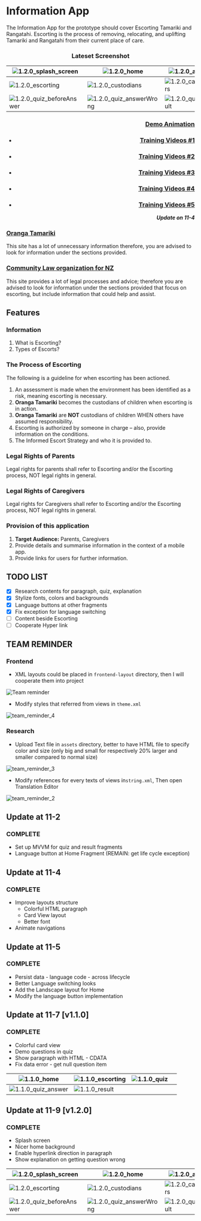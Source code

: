 # Information App

The Information App for the prototype should cover Escorting Tamariki and Rangatahi. Escorting is the process of removing, relocating, and uplifting Tamariki and Rangatahi from their current place of care. 

<div align="center">

### Lateset Screenshot

| ![1.2.0_splash_screen](assets/1.2.0_splash_screen.png)  | ![1.2.0_home](assets/1.2.0_home.png)                    | ![1.2.0_about](assets/1.2.0_about.png)             |
| ------------------------------------------------------------ | ------------------------------------------------------------ | ------------------------------------------------------- |
| ![1.2.0_escorting](assets/1.2.0_escorting.png)          | ![1.2.0_custodians](assets/1.2.0_custodians.png)        | ![1.2.0_caregivers](assets/1.2.0_caregivers.png)   |
| ![1.2.0_quiz_beforeAnswer](assets/1.2.0_quiz_beforeAnswer.png) | ![1.2.0_quiz_answerWrong](assets/1.2.0_quiz_answerWrong.png) | ![1.2.0_quiz_result](assets/1.2.0_quiz_result.png) |

</div>

<div align="right">



### [Demo Animation](assets/Screenshots/1.2.0_recording.gif)

- ### [Training Videos #1](assets/Training%20videos/1-Introducingofescorting.mp4)

- ### [Training Videos #2](assets/Training%20videos/2-Processofescorting.mp4)

- ### [Training Videos #3](assets/Training%20videos/3-LegalRightofcustodians.mp4)

- ### [Training Videos #4](assets/Training%20videos/4-LegalRightofcaregivers.mp4)

- ### [Training Videos #5](assets/Training%20videos/5-Testyourknowledge.mp4)

***Update on 11-4***

</div>

### [Oranga Tamariki](https://practice.orangatamariki.govt.nz/policy/escorting-tamariki-and-rangatahi/) 

This site has a lot of unnecessary information therefore, you are advised to look for information under the sections provided. 

### [Community Law organization for NZ](https://communitylaw.org.nz/community-law-manual/chapter-13-dealing-with-oranga-tamariki-ministry-for-children/dealing-with-oranga-tamariki-ministry-for-children/) 

This site provides a lot of legal processes and advice; therefore you are advised to look for information under the sections provided that focus on escorting, but include information that could help and assist. 

## Features

### Information

1. What is Escorting? 
2. Types of Escorts? 

### The Process of Escorting

The following is a guideline for when escorting has been actioned. 
1. An assessment is made when the environment has been identified as a risk, meaning escorting is necessary. 
2. **Oranga Tamariki** becomes the custodians of children when escorting is in action. 
3. **Oranga Tamariki** are **NOT** custodians of children WHEN others have assumed responsibility. 
4. Escorting is authorized by someone in charge – also, provide information on the conditions. 
5. The Informed Escort Strategy and who it is provided to. 

### Legal Rights of Parents
Legal rights for parents shall refer to Escorting and/or the Escorting process, NOT legal rights in general. 

### Legal Rights of Caregivers
Legal rights for Caregivers shall refer to Escorting and/or the Escorting process, NOT legal rights in general. 

### Provision of this application

1.	**Target Audience:** Parents, Caregivers 
2.	Provide details and summarise information in the context of a mobile app. 
3.  Provide links for users for further information. 

## TODO LIST

- [x] Research contents for paragraph, quiz, explanation
- [x] Stylize fonts, colors and backgrounds
- [x] Language buttons at other fragments
- [x] Fix exception for language switching
- [ ] Content beside Escorting
- [ ] Cooperate Hyper link

## TEAM REMINDER

### Frontend 

- XML layouts could be placed in `frontend-layout` directory, then I will cooperate them into project

![Team reminder](assets/team_remind.jpeg)

- Modify styles that referred from views in `theme.xml`

![team_reminder_4](assets/team_reminder_4.jpeg)

### Research 

- Upload Text file in `assets` directory, better to have HTML file to specify color and size (only big and small for respectively 20% larger and smaller compared to normal size)

![team_reminder_3](assets/team_reminder_3.jpeg)

- Modify references for every texts of views in`string.xml`, Then open Translation Editor

![team_reminder_2](assets/team_reminder_2.jpeg)

## Update at 11-2

### COMPLETE

- Set up MVVM for quiz and result fragments
- Language button at Home Fragment (REMAIN: get life cycle exception)

## Update at 11-4

### COMPLETE

- Improve layouts structure
  - Colorful HTML paragraph
  - Card View layout
  - Better font
- Animate navigations

## Update at 11-5

### COMPLETE

- Persist data - language code - across lifecycle
- Better Language switching looks
- Add the Landscape layout for Home
- Modify the language button implementation

## Update at 11-7 [v1.1.0]

### COMPLETE

- Colorful card view
- Demo questions in quiz
- Show paragraph with HTML - CDATA
- Fix data error - get null question item

| ![1.1.0_home](assets/1.1.0_home.png)               | ![1.1.0_escorting](assets/1.1.0_escorting.png) | ![1.1.0_quiz](assets/1.1.0_quiz.png) |      |
| ------------------------------------------------------- | --------------------------------------------------- | ----------------------------------------- | ---- |
| ![1.1.0_quiz_answer](assets/1.1.0_quiz_answer.png) | ![1.1.0_result](assets/1.1.0_result.png)       |                                           |      |

## Update at 11-9 [v1.2.0]

### COMPLETE

- Splash screen
- Nicer home background
- Enable hyperlink direction in paragraph
- Show explanation on getting question wrong

| ![1.2.0_splash_screen](assets/1.2.0_splash_screen.png)  | ![1.2.0_home](assets/1.2.0_home.png)                    | ![1.2.0_about](assets/1.2.0_about.png)             |
| ------------------------------------------------------------ | ------------------------------------------------------------ | ------------------------------------------------------- |
| ![1.2.0_escorting](assets/1.2.0_escorting.png)          | ![1.2.0_custodians](assets/1.2.0_custodians.png)        | ![1.2.0_caregivers](assets/1.2.0_caregivers.png)   |
| ![1.2.0_quiz_beforeAnswer](assets/1.2.0_quiz_beforeAnswer.png) | ![1.2.0_quiz_answerWrong](assets/1.2.0_quiz_answerWrong.png) | ![1.2.0_quiz_result](assets/1.2.0_quiz_result.png) |

